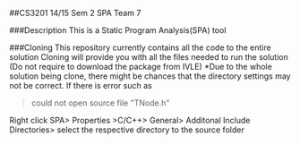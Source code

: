 ##CS3201 14/15 Sem 2 SPA Team 7 

###Description
This is a Static Program Analysis(SPA) tool

###Cloning
This repository currently contains all the code to the entire solution
Cloning will provide you with all the files needed to run the solution (Do not require to download the package from IVLE)
*Due to the whole solution being clone, there might be chances that the directory settings may not be correct.
If there is error such as 
>could not open source file "TNode.h"

Right click SPA> Properties >C/C++> General> Additonal Include Directories> select the respective directory to the source folder
